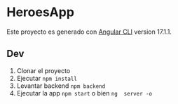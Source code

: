 # HeroesApp

Este proyecto es generado con [Angular CLI](https://github.com/angular/angular-cli) version 17.1.1.

## Dev

1. Clonar el proyecto
2. Ejecutar ```npm install```
3. Levantar backend ```npm backend```
4. Ejecutar la app ```npm start``` o bien ```ng  server -o```
